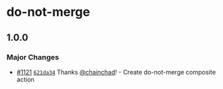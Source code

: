 # do-not-merge

## 1.0.0

### Major Changes

- [#1121](https://github.com/smartcontractkit/.github/pull/1121)
  [`621da34`](https://github.com/smartcontractkit/.github/commit/621da343b527d2a2ca61cc15756d2bf9a504f75b)
  Thanks [@chainchad](https://github.com/chainchad)! - Create do-not-merge
  composite action
